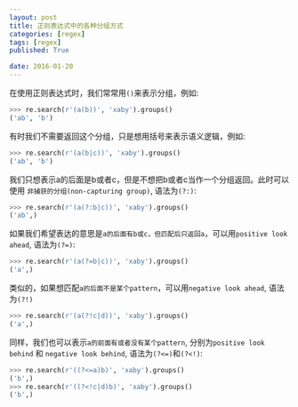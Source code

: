 ```yaml
---
layout: post
title: 正则表达式中的各种分组方式
categories: [regex]
tags: [regex]
published: True

date: 2016-01-20
---
```


在使用正则表达式时，我们常常用`()`来表示分组，例如:

```python
>>> re.search(r'(a(b))', 'xaby').groups()
('ab', 'b')
```

有时我们不需要返回这个分组，只是想用括号来表示语义逻辑，例如:

```python
>>> re.search(r'(a(b|c))', 'xaby').groups()
('ab', 'b')
```

我们只想表示a的后面是b或者c，但是不想把b或者c当作一个分组返回。此时可以使用
`非捕获的分组(non-capturing group)`, 语法为`(?:)`:

```python
>>> re.search(r'(a(?:b|c))', 'xaby').groups()
('ab',)
```

如果我们希望表达的意思是`a的后面有b或c，但匹配后只返回a`，可以用`positive look ahead`, 语法为`(?=)`:
```python
>>> re.search(r'(a(?=b|c))', 'xaby').groups()
('a',)
```

类似的，如果想匹配`a的后面不是某个pattern`，可以用`negative look ahead`, 语法为`(?!)`
```python
>>> re.search(r'(a(?!c|d))', 'xaby').groups()
('a',)
```

同样，我们也可以表示`a的前面有或者没有某个pattern`, 分别为`positive look behind` 和 `negative look behind`, 语法为`(?<=)`和`(?<!)`:

```python
>>> re.search(r'((?<=a)b)', 'xaby').groups()
('b',)
>>> re.search(r'((?<!c|d)b)', 'xaby').groups()
('b',)
```
